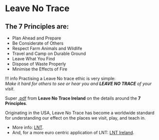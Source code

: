 # Leave No Trace

## The 7 Principles are:

  - Plan Ahead and Prepare
  - Be Considerate of Others
  - Respect Farm Animals and Wildlife
  - Travel and Camp on Durable Ground
  - Leave What You Find
  - Dispose of Waste Properly
  - Minimise the Effects of Fire

!!! info
    Practising a Leave No trace ethic is very simple:
    <br />*Make it hard for others to see or hear you and **LEAVE NO TRACE** of your visit*.

Super [.pdf](https://www.leavenotraceireland.org/wp-content/uploads/2020/01/Leave-No-Trace-Ireland-Skills-and-Ethics-A5.pdf) from **Leave No Trace Ireland** on the details around the **7 Principles**.

Originating in the USA, Leave No Trace has become a worldwide standard for understanding our effect on the places we visit, play, and teach in.

  - More info: [LNT](https//:lnt.org). 
  - And, for a more euro centric application of LNT: [LNT Ireland](https://www.leavenotraceireland.org/).
